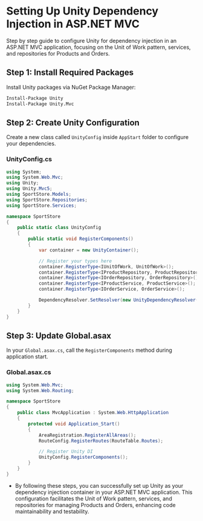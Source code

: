 # Setting Up Unity Dependency Injection in ASP.NET MVC

Step by step guide to configure Unity for dependency injection in an ASP.NET MVC application, focusing on the Unit of Work pattern, services, and repositories for Products and Orders.

## Step 1: Install Required Packages

Install Unity packages via NuGet Package Manager:

```bash
Install-Package Unity
Install-Package Unity.Mvc
```

## Step 2: Create Unity Configuration

Create a new class called `UnityConfig` inside `AppStart` folder to configure your dependencies.

### UnityConfig.cs

```csharp
using System;
using System.Web.Mvc;
using Unity;
using Unity.Mvc5;
using SportStore.Models;
using SportStore.Repositories;
using SportStore.Services;

namespace SportStore
{
    public static class UnityConfig
    {
        public static void RegisterComponents()
        {
            var container = new UnityContainer();

            // Register your types here
            container.RegisterType<IUnitOfWork, UnitOfWork>();
            container.RegisterType<IProductRepository, ProductRepository>();
            container.RegisterType<IOrderRepository, OrderRepository>();
            container.RegisterType<IProductService, ProductService>();
            container.RegisterType<IOrderService, OrderService>();

            DependencyResolver.SetResolver(new UnityDependencyResolver(container));
        }
    }
}
```

## Step 3: Update Global.asax

In your `Global.asax.cs`, call the `RegisterComponents` method during application start.

### Global.asax.cs

```csharp
using System.Web.Mvc;
using System.Web.Routing;

namespace SportStore
{
    public class MvcApplication : System.Web.HttpApplication
    {
        protected void Application_Start()
        {
            AreaRegistration.RegisterAllAreas();
            RouteConfig.RegisterRoutes(RouteTable.Routes);

            // Register Unity DI
            UnityConfig.RegisterComponents();
        }
    }
}
```


- By following these steps, you can successfully set up Unity as your dependency injection container in your ASP.NET MVC application. This configuration facilitates the Unit of Work pattern, services, and repositories for managing Products and Orders, enhancing code maintainability and testability.